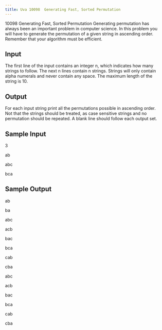 ```yaml
---
title: Uva 10098  Generating Fast, Sorted Permutation
---
```


10098 Generating Fast, Sorted Permutation
Generating permutation has always been an important problem in computer science. In this problem
you will have to generate the permutation of a given string in ascending order. Remember that your
algorithm must be efficient.

## Input
The first line of the input contains an integer n, which indicates how many strings to follow. The next
n lines contain n strings. Strings will only contain alpha numerals and never contain any space. The
maximum length of the string is 10.

## Output
For each input string print all the permutations possible in ascending order. Not that the strings should
be treated, as case sensitive strings and no permutation should be repeated. A blank line should follow
each output set.

## Sample Input
<p>3</p><p>ab</p><p>abc</p><p>bca</p><p></p>

## Sample Output
<p>ab</p><p>ba</p><p></p><p>abc</p><p>acb</p><p>bac</p><p>bca</p><p>cab</p><p>cba</p><p></p><p>abc</p><p>acb</p><p>bac</p><p>bca</p><p>cab</p><p>cba</p>